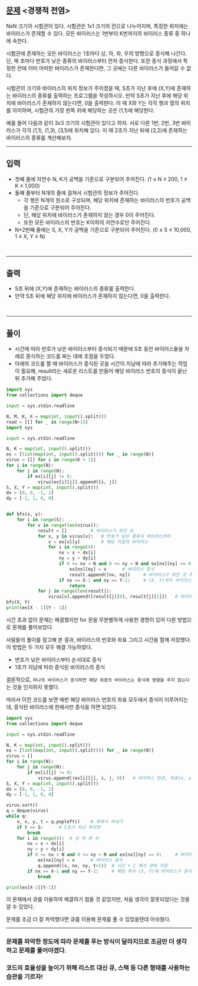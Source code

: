 ## [문제](https://www.acmicpc.net/problem/18405) <경쟁적 전염>

NxN 크기의 시험관이 있다. 시험관은 1x1 크기의 칸으로 나누어지며, 특정한 위치에는 바이러스가 존재할 수 있다. 모든 바이러스는 1번부터 K번까지의 바이러스 종류 중 하나에 속한다.

시험관에 존재하는 모든 바이러스는 1초마다 상, 하, 좌, 우의 방향으로 증식해 나간다. 단, 매 초마다 번호가 낮은 종류의 바이러스부터 먼저 증식한다. 또한 증식 과정에서 특정한 칸에 이미 어떠한 바이러스가 존재한다면, 그 곳에는 다른 바이러스가 들어갈 수 없다.

시험관의 크기와 바이러스의 위치 정보가 주어졌을 때, S초가 지난 후에 (X,Y)에 존재하는 바이러스의 종류를 출력하는 프로그램을 작성하시오. 만약 S초가 지난 후에 해당 위치에 바이러스가 존재하지 않는다면, 0을 출력한다. 이 때 X와 Y는 각각 행과 열의 위치를 의미하며, 시험관의 가장 왼쪽 위에 해당하는 곳은 (1,1)에 해당한다.

예를 들어 다음과 같이 3x3 크기의 시험관이 있다고 하자. 서로 다른 1번, 2번, 3번 바이러스가 각각 (1,1), (1,3), (3,1)에 위치해 있다. 이 때 2초가 지난 뒤에 (3,2)에 존재하는 바이러스의 종류를 계산해보자.
<br />


-----
## 입력

+ 첫째 줄에 자연수 N, K가 공백을 기준으로 구분되어 주어진다. (1 ≤ N ≤ 200, 1 ≤ K ≤ 1,000) 
+ 둘째 줄부터 N개의 줄에 걸쳐서 시험관의 정보가 주어진다. 
  + 각 행은 N개의 원소로 구성되며, 해당 위치에 존재하는 바이러스의 번호가 공백을 기준으로 구분되어 주어진다. 
  + 단, 해당 위치에 바이러스가 존재하지 않는 경우 0이 주어진다. 
  + 또한 모든 바이러스의 번호는 K이하의 자연수로만 주어진다. 
+ N+2번째 줄에는 S, X, Y가 공백을 기준으로 구분되어 주어진다. (0 ≤ S ≤ 10,000, 1 ≤ X, Y ≤ N)
<br />

-----
## 출력

+ S초 뒤에 (X,Y)에 존재하는 바이러스의 종류를 출력한다. 
+ 만약 S초 뒤에 해당 위치에 바이러스가 존재하지 않는다면, 0을 출력한다.
<br />

-----
## 풀이

+ 시간에 따라 번호가 낮은 바이러스부터 증식되기 때문에 S초 동안 바이러스들을 차례로 증식하는 코드를 짜는 데에 초점을 두었다.
+ 아래의 코드를 짤 때 바이러스가 증식된 곳을 시간이 지남에 따라 추가해주는 작업이 필요해, result라는 새로운 리스트를 만들어 해당 바이러스 번호의 증식이 끝난 뒤 추가해 주었다.

```python
import sys
from collections import deque

input = sys.stdin.readline

N, M, K, X = map(int, input().split())
road = [[] for _ in range(N+1)]
import sys

input = sys.stdin.readline

N, K = map(int, input().split())
ex = [list(map(int, input().split())) for _ in range(N)]
virus = [[] for i in range(K + 1)]
for i in range(N):
    for j in range(N):
        if ex[i][j] != 0:
            virus[ex[i][j]].append([i, j])
S, X, Y = map(int, input().split())
dx = [0, 0, -1, 1]
dy = [-1, 1, 0, 0]


def bfs(x, y):
    for i in range(S):
        for v in range(len(virus)):
            result = []         # 바이러스가 퍼진 곳
            for x, y in virus[v]:   # 번호가 낮은 종류의 바이러스부터
                v = ex[x][y]        # 해당 지점의 바이러스
                for i in range(4):
                    nx = x + dx[i]
                    ny = y + dy[i]
                    if 0 <= nx < N and 0 <= ny < N and ex[nx][ny] == 0:     # 바이러스가 존재하지 않는 곳일 때
                        ex[nx][ny] = v      # 바이러스 증식
                        result.append([nx, ny])     # 바이러스가 퍼진 곳 추가하기
                    if nx == X-1 and ny == Y-1:     # (X, Y)까지 바이러스가 증식됐다면
                        return
            for j in range(len(result)):
                virus[v].append([result[j][0], result[j][1]])   # 바이러스가 퍼진 곳을 해당 바이러스 인덱스에 추가
bfs(X, Y)
print(ex[X - 1][Y - 1])
```

시간 초과 없이 문제는 해결했지만 for 문을 무분별하게 사용한 경향이 있어 다른 방법으로 문제를 풀어보았다.

사람들의 풀이를 참고해 본 결과, 바이러스의 번호와 좌표 그리고 시간을 함께 저장했다.
이 방법은 두 가지 모두 해결 가능하였다.
+ 번호가 낮은 바이러스부터 순서대로 증식
+ 1초가 지남에 따라 증식된 바이러스의 증식

결론적으로, `하나의 바이러스가 증식하면 해당 좌표의 바이러스는 증식에 영향을 주지 않는다`는 것을 인지하지 못했다.

따라서 이전 코드를 보면 매번 해당 바이러스 번호의 좌표 모두에서 증식이 이루어지는데, 증식된 바이러스에 한해서만 증식을 하면 되었다.


```python
import sys
from collections import deque

input = sys.stdin.readline

N, K = map(int, input().split())
ex = [list(map(int, input().split())) for _ in range(N)]
virus = []
for i in range(N):
    for j in range(N):
        if ex[i][j] != 0:
            virus.append((ex[i][j], i, j, 0))   # 바이러스 번호, 좌표(x, y), 시간 저장
S, X, Y = map(int, input().split())
dx = [0, 0, -1, 1]
dy = [-1, 1, 0, 0]

virus.sort()
q = deque(virus)
while q:
    v, x, y, t = q.popleft()    # 큐에서 꺼내기
    if t == S:      # S초가 지난 후라면
        break
    for i in range(4):  # 상 하 좌 우
        nx = x + dx[i]
        ny = y + dy[i]
        if 0 <= nx < N and 0 <= ny < N and ex[nx][ny] == 0:     # 바이러스가 존재하지 않는 곳일 때
            ex[nx][ny] = v      # 바이러스 증식
            q.append((v, nx, ny, t+1))  # 시간 + 1 해서 큐에 저장
        if nx == X-1 and ny == Y-1:     # 해당 위치 (X, Y)에 바이러스가 증식했다면 빠져 나오기(이 코드의 효율성은!?)
            break

print(ex[X-1][Y-1])

```

이 문제에서 큐를 이용하여 해결하기 힘들 것 같았지만, 처음 생각이 잘못되었다는 것을 알 수 있었다.

문제를 조금 더 잘 파악했다면 큐를 이용해 문제를 풀 수 있었을텐데 아쉬웠다.

-----

### 문제를 파악한 정도에 따라 문제를 푸는 방식이 달라지므로 조금만 더 생각하고 문제를 풀어야겠다.
### 코드의 효율성을 높이기 위해 리스트 대신 큐, 스택 등 다른 형태를 사용하는 습관을 기르자!